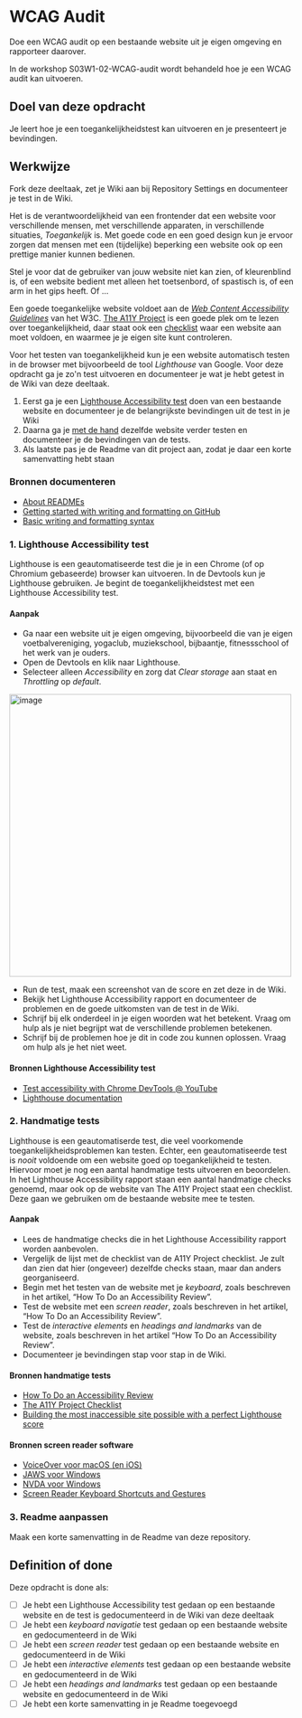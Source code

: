 # WCAG Audit

Doe een WCAG audit op een bestaande website uit je eigen omgeving en rapporteer daarover.

In de workshop S03W1-02-WCAG-audit wordt behandeld hoe je een WCAG audit kan uitvoeren.


## Doel van deze opdracht

Je leert hoe je een toegankelijkheidstest kan uitvoeren en je presenteert je bevindingen.


## Werkwijze

Fork deze deeltaak, zet je Wiki aan bij Repository Settings en documenteer je test in de Wiki.

Het is de verantwoordelijkheid van een frontender dat een website voor verschillende mensen, met verschillende apparaten, in verschillende situaties, _Toegankelijk_ is. Met goede code en een goed design kun je ervoor zorgen dat mensen met een (tijdelijke) beperking een website ook op een prettige manier kunnen bedienen.

Stel je voor dat de gebruiker van jouw website niet kan zien, of kleurenblind is, of een website bedient met alleen het toetsenbord, of spastisch is, of een arm in het gips heeft. Of ...

Een goede toegankelijke website voldoet aan de _[Web Content Accessibility Guidelines](https://www.w3.org/TR/WCAG22/)_ van het W3C. [The A11Y Project](https://www.a11yproject.com) is een goede plek om te lezen over toegankelijkheid, daar staat ook een [checklist](https://www.a11yproject.com/checklist/) waar een website aan moet voldoen, en waarmee je je eigen site kunt controleren. 

Voor het testen van toegankelijkheid kun je een website automatisch testen in de browser met bijvoorbeeld de tool _Lighthouse_ van Google. Voor deze opdracht ga je zo'n test uitvoeren en documenteer je wat je hebt getest in de Wiki van deze deeltaak.

1. Eerst ga je een [Lighthouse Accessibility test](#1-lighthouse-accessibility-test) doen van een bestaande website en documenteer je de belangrijkste bevindingen uit de test in je Wiki
2. Daarna ga je [met de hand](#2-handmatige-tests) dezelfde website verder testen en documenteer je de bevindingen van de tests.
3. Als laatste pas je de Readme van dit project aan, zodat je daar een korte samenvatting hebt staan

### Bronnen documenteren

- [About READMEs](https://docs.github.com/en/repositories/managing-your-repositorys-settings-and-features/customizing-your-repository/about-readmes)
- [Getting started with writing and formatting on GitHub](https://docs.github.com/en/get-started/writing-on-github/getting-started-with-writing-and-formatting-on-github)
- [Basic writing and formatting syntax](https://docs.github.com/en/get-started/writing-on-github/getting-started-with-writing-and-formatting-on-github/basic-writing-and-formatting-syntax)

### 1. Lighthouse Accessibility test

Lighthouse is een geautomatiseerde test die je in een Chrome (of op Chromium gebaseerde) browser kan uitvoeren. In de Devtools kun je Lighthouse gebruiken. Je begint de toegankelijkheidstest met een Lighthouse Accessibility test.

#### Aanpak

- Ga naar een website uit je eigen omgeving, bijvoorbeeld die van je eigen voetbalvereniging, yogaclub, muziekschool, bijbaantje, fitnessschool of het werk van je ouders.
- Open de Devtools en klik naar Lighthouse.
- Selecteer alleen _Accessibility_ en zorg dat _Clear storage_ aan staat en _Throttling_ op _default_. 
<img width="500" alt="image" src="https://user-images.githubusercontent.com/1391509/195625978-c079cbb8-35d0-4bf3-a381-7a74aa24ebb3.png">

- Run de test, maak een screenshot van de score en zet deze in de Wiki.
- Bekijk het Lighthouse Accessibility rapport en documenteer de problemen en de goede uitkomsten van de test in de Wiki. 
- Schrijf bij elk onderdeel in je eigen woorden wat het betekent. Vraag om hulp als je niet begrijpt wat de verschillende problemen betekenen.
- Schrijf bij de problemen hoe je dit in code zou kunnen oplossen. Vraag om hulp als je het niet weet.

#### Bronnen Lighthouse Accessibility test

 - [Test accessibility with Chrome DevTools @ YouTube](https://www.youtube.com/watch?v=b0Q5Zp_yKaU)
 - [Lighthouse documentation](https://developer.chrome.com/docs/lighthouse/accessibility/)

### 2. Handmatige tests

Lighthouse is een geautomatiserde test, die veel voorkomende toegankelijkheidsproblemen kan testen. Echter, een geautomatiseerde test is _nooit_ voldoende om een website goed op toegankelijkheid te testen. Hiervoor moet je nog een aantal handmatige tests uitvoeren en beoordelen. In het Lighthouse Accessibility rapport staan een aantal handmatige checks genoemd, maar ook op de website van The A11Y Project staat een checklist. Deze gaan we gebruiken om de bestaande website mee te testen.

#### Aanpak

- Lees de handmatige checks die in het Lighthouse Accessibility rapport worden aanbevolen.
- Vergelijk de lijst met de checklist van de A11Y Project checklist. Je zult dan zien dat hier (ongeveer) dezelfde checks staan, maar dan anders georganiseerd.
- Begin met het testen van de website met je _keyboard_, zoals beschreven in het artikel, “How To Do an Accessibility Review”.
- Test de website met een _screen reader_, zoals beschreven in het artikel, “How To Do an Accessibility Review”.
- Test de _interactive elements_ en _headings and landmarks_ van de website, zoals beschreven in het artikel “How To Do an Accessibility Review”.
- Documenteer je bevindingen stap voor stap in de Wiki.

#### Bronnen handmatige tests

- [How To Do an Accessibility Review](https://web.dev/how-to-review/)
- [The A11Y Project Checklist](https://www.a11yproject.com/checklist/)
- [Building the most inaccessible site possible with a perfect Lighthouse score](https://www.matuzo.at/blog/building-the-most-inaccessible-site-possible-with-a-perfect-lighthouse-score/)

#### Bronnen screen reader software
 
 - [VoiceOver voor macOS (en iOS)](https://webaim.org/articles/voiceover/)
 - [JAWS voor Windows](https://support.freedomscientific.com/Downloads/JAWS)
 - [NVDA voor Windows](https://www.nvaccess.org/download/)
 - [Screen Reader Keyboard Shortcuts and Gestures](https://dequeuniversity.com/screenreaders/)

### 3. Readme aanpassen

Maak een korte samenvatting in de Readme van deze repository.

## Definition of done

Deze opdracht is done als:

- [ ] Je hebt een Lighthouse Accessibility test gedaan op een bestaande website en de test is gedocumenteerd in de Wiki van deze deeltaak
- [ ] Je hebt een _keyboard navigatie_ test gedaan op een bestaande website en gedocumenteerd in de Wiki
- [ ] Je hebt een _screen reader_ test gedaan op een bestaande website en gedocumenteerd in de Wiki
- [ ] Je hebt een _interactive elements_ test gedaan op een bestaande website en gedocumenteerd in de Wiki
- [ ] Je hebt een _headings and landmarks_ test gedaan op een bestaande website en gedocumenteerd in de Wiki
- [ ] Je hebt een korte samenvatting in je Readme toegevoegd